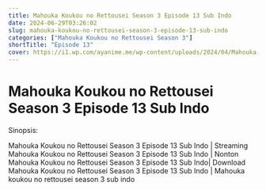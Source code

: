 ```yaml
---
title: Mahouka Koukou no Rettousei Season 3 Episode 13 Sub Indo
date: 2024-06-29T03:26:02
slug: mahouka-koukou-no-rettousei-season-3-episode-13-sub-indo
categories: ["Mahouka Koukou no Rettousei Season 3"]
shortTitle: "Episode 13"
cover: https://i1.wp.com/ayanime.me/wp-content/uploads/2024/04/Mahouka-Koukou-no-Rettousei-2024-768x1089-1.jpg
---
```


# Mahouka Koukou no Rettousei Season 3 Episode 13 Sub Indo

<iframe-loader iframe-src1="https://play.ayanime.me/include/fluidplayer/fluidplayer.php?VideoSrc1=https%3A%2F%2Fdrive.google.com%2Ffile%2Fd%2F1VnQZDr9K0MZWEk3ttyhdoRLi_oqPz0G2%2Fpreview&VideoType1=video%2Fmp4&VideoQuality1=480p&VideoSrc2=https%3A%2F%2Fdrive.google.com%2Ffile%2Fd%2F1ASpfHZ321YpT2IjQb7k_GtNLnMABYoGm%2Fpreview&VideoType2=video%2Fmp4&VideoQuality2=720p&VideoSrc3=https%3A%2F%2Fdrive.google.com%2Ffile%2Fd%2F1tiPCGS5NO4zcjLmlSIW9aer_HIscr63g%2Fpreview&VideoType3=video%2Fmp4&VideoQuality3=1080p&VideoSrc4=&VideoType4=&VideoQuality4=&VideoPoster=&VideoTrack1=&kind1=&srclang1=&label1=&default1=&VideoTrack2=&kind2=&srclang2=&label2=&default2=&player=fluid+player&server=Drive+API&api=&width=100%25&height=100%25" iframe-src2="https://drive.google.com/file/d/1tiPCGS5NO4zcjLmlSIW9aer_HIscr63g/preview"></iframe-loader>

Sinopsis:
<p>Mahouka Koukou no Rettousei Season 3 Episode 13 Sub Indo | Streaming Mahouka Koukou no Rettousei Season 3 Episode 13 Sub Indo | Nonton Mahouka Koukou no Rettousei Season 3 Episode 13 Sub Indo| Download Mahouka Koukou no Rettousei Season 3 Episode 13 Sub Indo | Mahouka koukou no rettousei season 3 sub indo</p>

